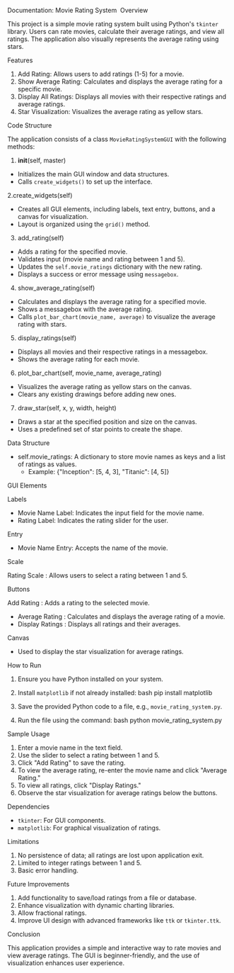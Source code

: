  Documentation: Movie Rating System 
 Overview

This project is a simple movie rating system built using Python's `tkinter` library. Users can rate movies, calculate their average ratings, and view all ratings. The application also visually represents the average rating using stars.

 Features

1. Add Rating: Allows users to add ratings (1-5) for a movie.
2. Show Average Rating: Calculates and displays the average rating for a specific movie.
3. Display All Ratings: Displays all movies with their respective ratings and average ratings.
4. Star Visualization: Visualizes the average rating as yellow stars.

Code Structure

The application consists of a class `MovieRatingSystemGUI` with the following methods:

1. __init__(self, master)

- Initializes the main GUI window and data structures.
- Calls `create_widgets()` to set up the interface.

2.create_widgets(self)

- Creates all GUI elements, including labels, text entry, buttons, and a canvas for visualization.
- Layout is organized using the `grid()` method.

 3. add_rating(self)

- Adds a rating for the specified movie.
- Validates input (movie name and rating between 1 and 5).
- Updates the `self.movie_ratings` dictionary with the new rating.
- Displays a success or error message using `messagebox`.

 4. show_average_rating(self)

- Calculates and displays the average rating for a specified movie.
- Shows a messagebox with the average rating.
- Calls `plot_bar_chart(movie_name, average)` to visualize the average rating with stars.

5. display_ratings(self)

- Displays all movies and their respective ratings in a messagebox.
- Shows the average rating for each movie.

 6. plot_bar_chart(self, movie_name, average_rating)

- Visualizes the average rating as yellow stars on the canvas.
- Clears any existing drawings before adding new ones.

7. draw_star(self, x, y, width, height)

- Draws a star at the specified position and size on the canvas.
- Uses a predefined set of star points to create the shape.

 Data Structure

- self.movie_ratings: A dictionary to store movie names as keys and a list of ratings as values.
  - Example: {"Inception": [5, 4, 3], "Titanic": [4, 5]}

 GUI Elements

 Labels

- Movie Name Label: Indicates the input field for the movie name.
- Rating Label: Indicates the rating slider for the user.

Entry

- Movie Name Entry: Accepts the name of the movie.

Scale

Rating Scale : Allows users to select a rating between 1 and 5.

Buttons

Add Rating : Adds a rating to the selected movie.
- Average Rating : Calculates and displays the average rating of a movie.
- Display Ratings : Displays all ratings and their averages.

 Canvas

- Used to display the star visualization for average ratings.

 How to Run

1. Ensure you have Python installed on your system.
2. Install `matplotlib` if not already installed:
      bash
   pip install matplotlib
   
3. Save the provided Python code to a file, e.g., `movie_rating_system.py`.
4. Run the file using the command:
   bash
   python movie_rating_system.py

Sample Usage

1. Enter a movie name in the text field.
2. Use the slider to select a rating between 1 and 5.
3. Click "Add Rating" to save the rating.
4. To view the average rating, re-enter the movie name and click "Average Rating."
5. To view all ratings, click "Display Ratings."
6. Observe the star visualization for average ratings below the buttons.

 Dependencies

- `tkinter`: For GUI components.
- `matplotlib`: For graphical visualization of ratings.

 Limitations

1. No persistence of data; all ratings are lost upon application exit.
2. Limited to integer ratings between 1 and 5.
3. Basic error handling.

 Future Improvements

1. Add functionality to save/load ratings from a file or database.
2. Enhance visualization with dynamic charting libraries.
3. Allow fractional ratings.
4. Improve UI design with advanced frameworks like `ttk` or `tkinter.ttk`.

 Conclusion

This application provides a simple and interactive way to rate movies and view average ratings. The GUI is beginner-friendly, and the use of visualization enhances user experience.

